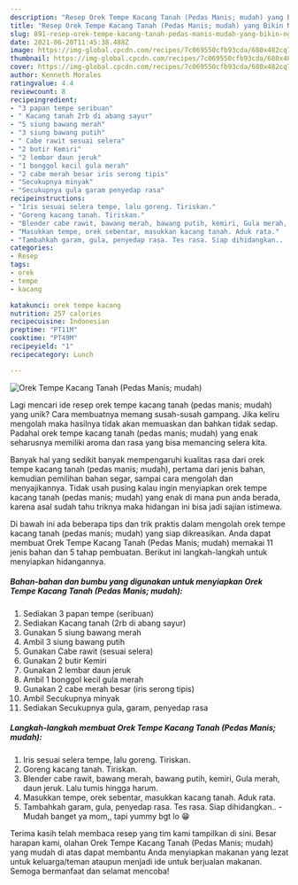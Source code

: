 ```yaml
---
description: "Resep Orek Tempe Kacang Tanah (Pedas Manis; mudah) yang Bikin Ngiler"
title: "Resep Orek Tempe Kacang Tanah (Pedas Manis; mudah) yang Bikin Ngiler"
slug: 891-resep-orek-tempe-kacang-tanah-pedas-manis-mudah-yang-bikin-ngiler
date: 2021-06-20T11:45:38.488Z
image: https://img-global.cpcdn.com/recipes/7c069550cfb93cda/680x482cq70/orek-tempe-kacang-tanah-pedas-manis-mudah-foto-resep-utama.jpg
thumbnail: https://img-global.cpcdn.com/recipes/7c069550cfb93cda/680x482cq70/orek-tempe-kacang-tanah-pedas-manis-mudah-foto-resep-utama.jpg
cover: https://img-global.cpcdn.com/recipes/7c069550cfb93cda/680x482cq70/orek-tempe-kacang-tanah-pedas-manis-mudah-foto-resep-utama.jpg
author: Kenneth Morales
ratingvalue: 4.4
reviewcount: 8
recipeingredient:
- "3 papan tempe seribuan"
- " Kacang tanah 2rb di abang sayur"
- "5 siung bawang merah"
- "3 siung bawang putih"
- " Cabe rawit sesuai selera"
- "2 butir Kemiri"
- "2 lembar daun jeruk"
- "1 bonggol kecil gula merah"
- "2 cabe merah besar iris serong tipis"
- "Secukupnya minyak"
- "Secukupnya gula garam penyedap rasa"
recipeinstructions:
- "Iris sesuai selera tempe, lalu goreng. Tiriskan."
- "Goreng kacang tanah. Tiriskan."
- "Blender cabe rawit, bawang merah, bawang putih, kemiri, Gula merah, daun jeruk. Lalu tumis hingga harum."
- "Masukkan tempe, orek sebentar, masukkan kacang tanah. Aduk rata."
- "Tambahkah garam, gula, penyedap rasa. Tes rasa. Siap dihidangkan..  Mudah banget ya mom,, tapi yummy bgt lo 😁"
categories:
- Resep
tags:
- orek
- tempe
- kacang

katakunci: orek tempe kacang 
nutrition: 257 calories
recipecuisine: Indonesian
preptime: "PT11M"
cooktime: "PT49M"
recipeyield: "1"
recipecategory: Lunch

---
```



![Orek Tempe Kacang Tanah (Pedas Manis; mudah)](https://img-global.cpcdn.com/recipes/7c069550cfb93cda/680x482cq70/orek-tempe-kacang-tanah-pedas-manis-mudah-foto-resep-utama.jpg)

Lagi mencari ide resep orek tempe kacang tanah (pedas manis; mudah) yang unik? Cara membuatnya memang susah-susah gampang. Jika keliru mengolah maka hasilnya tidak akan memuaskan dan bahkan tidak sedap. Padahal orek tempe kacang tanah (pedas manis; mudah) yang enak seharusnya memiliki aroma dan rasa yang bisa memancing selera kita.

Banyak hal yang sedikit banyak mempengaruhi kualitas rasa dari orek tempe kacang tanah (pedas manis; mudah), pertama dari jenis bahan, kemudian pemilihan bahan segar, sampai cara mengolah dan menyajikannya. Tidak usah pusing kalau ingin menyiapkan orek tempe kacang tanah (pedas manis; mudah) yang enak di mana pun anda berada, karena asal sudah tahu triknya maka hidangan ini bisa jadi sajian istimewa.




Di bawah ini ada beberapa tips dan trik praktis dalam mengolah orek tempe kacang tanah (pedas manis; mudah) yang siap dikreasikan. Anda dapat membuat Orek Tempe Kacang Tanah (Pedas Manis; mudah) memakai 11 jenis bahan dan 5 tahap pembuatan. Berikut ini langkah-langkah untuk menyiapkan hidangannya.

<!--inarticleads1-->

##### Bahan-bahan dan bumbu yang digunakan untuk menyiapkan Orek Tempe Kacang Tanah (Pedas Manis; mudah):

1. Sediakan 3 papan tempe (seribuan)
1. Sediakan  Kacang tanah (2rb di abang sayur)
1. Gunakan 5 siung bawang merah
1. Ambil 3 siung bawang putih
1. Gunakan  Cabe rawit (sesuai selera)
1. Gunakan 2 butir Kemiri
1. Gunakan 2 lembar daun jeruk
1. Ambil 1 bonggol kecil gula merah
1. Gunakan 2 cabe merah besar (iris serong tipis)
1. Ambil Secukupnya minyak
1. Sediakan Secukupnya gula, garam, penyedap rasa




<!--inarticleads2-->

##### Langkah-langkah membuat Orek Tempe Kacang Tanah (Pedas Manis; mudah):

1. Iris sesuai selera tempe, lalu goreng. Tiriskan.
1. Goreng kacang tanah. Tiriskan.
1. Blender cabe rawit, bawang merah, bawang putih, kemiri, Gula merah, daun jeruk. Lalu tumis hingga harum.
1. Masukkan tempe, orek sebentar, masukkan kacang tanah. Aduk rata.
1. Tambahkah garam, gula, penyedap rasa. Tes rasa. Siap dihidangkan..  - Mudah banget ya mom,, tapi yummy bgt lo 😁




Terima kasih telah membaca resep yang tim kami tampilkan di sini. Besar harapan kami, olahan Orek Tempe Kacang Tanah (Pedas Manis; mudah) yang mudah di atas dapat membantu Anda menyiapkan makanan yang lezat untuk keluarga/teman ataupun menjadi ide untuk berjualan makanan. Semoga bermanfaat dan selamat mencoba!
